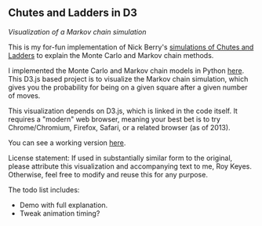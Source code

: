 ## Chutes and Ladders in D3

_Visualization of a Markov chain simulation_

This is my for-fun implementation of Nick Berry's [simulations of Chutes and Ladders](http://www.datagenetics.com/blog/november12011/index.html) to explain the Monte Carlo and Markov chain methods.

I implemented the Monte Carlo and Markov chain models in Python [here](https://github.com/roycoding/chutes-and-ladders). This D3.js based project is to visualize the Markov chain simulation, which gives you the probability for being on a given square after a given number of moves.

This visualization depends on D3.js, which is linked in the code itself. It requires a "modern" web browser, meaning your best bet is to try Chrome/Chromium, Firefox, Safari, or a related browser (as of 2013).

You can see a working version [here](http://cs.unm.edu/~rkeyes/chutesladders/).

License statement: If used in substantially similar form to the original, please attribute this visualization and accompanying text to me, Roy Keyes. Otherwise, feel free to modify and reuse this for any purpose.

The todo list includes:
* Demo with full explanation.
* Tweak animation timing?
